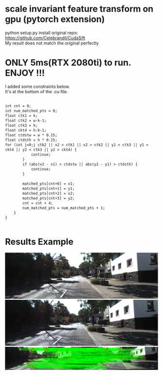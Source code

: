 # scale invariant feature transform on gpu (pytorch extension)
python setup.py install
original repo: https://github.com/Celebrandil/CudaSift<br/>
My result does not match the original perfectly<br/>

# ONLY 5ms(RTX 2080ti) to run. ENJOY !!!

I added some constraints below.<br/>
It's at the bottom of the .cu file.<br/>

<pre>
<code>
int cnt = 0;
int num_matched_pts = 0;
float ctk1 = k;
float ctk2 = w-k-1;
float ctk3 = k;
float ckt4 = h-k-1;
float ctdstw = w * 0.15;
float ctdsth = h * 0.15;
for (int j=0;j<numPts;j++) { 
    if (sift1[j].match_error<5) {
        float x1 = sift1[j].xpos;
        float y1 = sift1[j].ypos;
        float x2 = sift1[j].match_xpos;
        float y2 = sift1[j].match_ypos;

        if (x1 < ctk1 || x1 > ctk2 || x2 < ctk1 || x2 > ctk2 || y1 < ctk3 || y1 > ckt4 || y2 < ctk3 || y2 > ckt4) {
            continue;
        }
        if (abs(x2 - x1) > ctdstw || abs(y2 - y1) > ctdsth) {
            continue;
        }

        matched_pts[cnt+0] = x1;
        matched_pts[cnt+1] = y1;
        matched_pts[cnt+2] = x2;
        matched_pts[cnt+3] = y2;
        cnt = cnt + 4;
        num_matched_pts = num_matched_pts + 1;
    }
}
</code>
</pre>

# Results Example
![left](https://github.com/sjg918/sift/blob/main/left.png?raw=true)
![right](https://github.com/sjg918/sift/blob/main/right.png?raw=true)
![result](https://github.com/sjg918/sift/blob/main/hi.png?raw=true)
